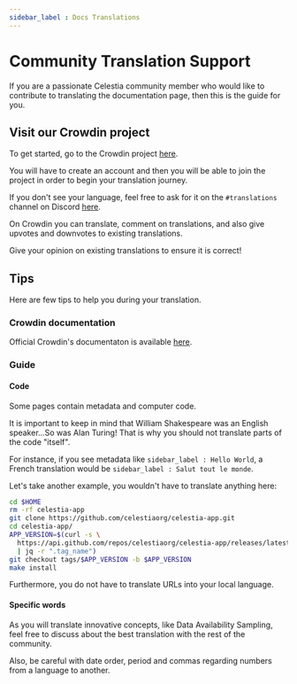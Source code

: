 ```yaml
---
sidebar_label : Docs Translations
---
```


# Community Translation Support

If you are a passionate Celestia community member who would like to contribute
to translating the documentation page, then this is the guide for you.

## Visit our Crowdin project

To get started, go to the Crowdin
project [here](https://crowdin.com/project/celestia-docs).

You will have to create an account and then you will be able to join the project
in order to begin your translation journey.

If you don't see your language, feel free to ask for it on
the `#translations` channel on Discord [here](https://discord.gg/celestiacommunity).

On Crowdin you can translate, comment on translations, and also give upvotes and
downvotes to existing translations.

Give your opinion on existing translations to ensure it is correct!

## Tips

Here are few tips to help you during your translation.

### Crowdin documentation

Official Crowdin's documentaton is available [here](https://support.crowdin.com/online-editor).

### Guide

#### Code

Some pages contain metadata and computer code.

It is important to keep in mind that William Shakespeare was an
English speaker...So was Alan Turing! That is why
you should not translate parts of the code "itself".

For instance, if you see metadata like `sidebar_label : Hello World`,
a French translation would be `sidebar_label : Salut tout le monde`.

Let's take another example, you wouldn't have to translate anything here:

```sh
cd $HOME
rm -rf celestia-app
git clone https://github.com/celestiaorg/celestia-app.git
cd celestia-app/
APP_VERSION=$(curl -s \
  https://api.github.com/repos/celestiaorg/celestia-app/releases/latest \
  | jq -r ".tag_name")
git checkout tags/$APP_VERSION -b $APP_VERSION
make install
```

Furthermore, you do not have to translate URLs into your local language.

#### Specific words

As you will translate innovative concepts, like Data Availability
Sampling, feel free to discuss about the best translation with the
rest of the community.

Also, be careful with date order, period and commas regarding
numbers from a language to another.
